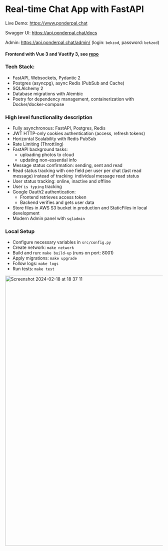 # Real-time Chat App with FastAPI

Live Demo: https://www.ponderpal.chat

Swagger UI: https://api.ponderpal.chat/docs

Admin: https://api.ponderpal.chat/admin/ (login: `bekzod`, password: `bekzod`)

#### Frontend with Vue 3 and Vuetify 3, see <a href="https://github.com/notarious2/vuetify-chat">repo</a> 

### Tech Stack:
- FastAPI, Websockets, Pydantic 2
- Postgres (asyncpg), async Redis (PubSub and Cache)
- SQLAlchemy 2
- Database migrations with Alembic
- Poetry for dependency management, containerization with Docker/docker-compose

### High level functionality description
- Fully asynchronous: FastAPI, Postgres, Redis
- JWT HTTP-only cookies authentication (access, refresh tokens)
- Horizontal Scalability with Redis PubSub
- Rate Limiting (Throttling)
- FastAPI background tasks: 
  - uploading photos to cloud 
  - updating non-essential info
- Message status confirmation: sending, sent and read
- Read status tracking with one field per user per chat (last read message) instead of tracking  individual message read status
- User status tracking: online, inactive and offline
- User `is typing` tracking
- Google Oauth2 authentication:
  - Frontend retrieves access token
  - Backend verifies and gets user data
- Store files in AWS S3 bucket in production and StaticFiles in local development
- Modern Admin panel with `sqladmin`

### Local Setup
- Configure necessary variables in `src/config.py`
- Create network: `make network`
- Build and run: `make build-up` (runs on port: 8001)
- Apply migrations: `make upgrade`
- Follow logs: `make logs`
- Run tests: `make test`
  
<img width="864" alt="Screenshot 2024-02-18 at 18 37 11" src="https://github.com/notarious2/fastapi-chat/assets/104051317/27df9a18-5131-4e39-a80e-103f8b9ba5e8">

